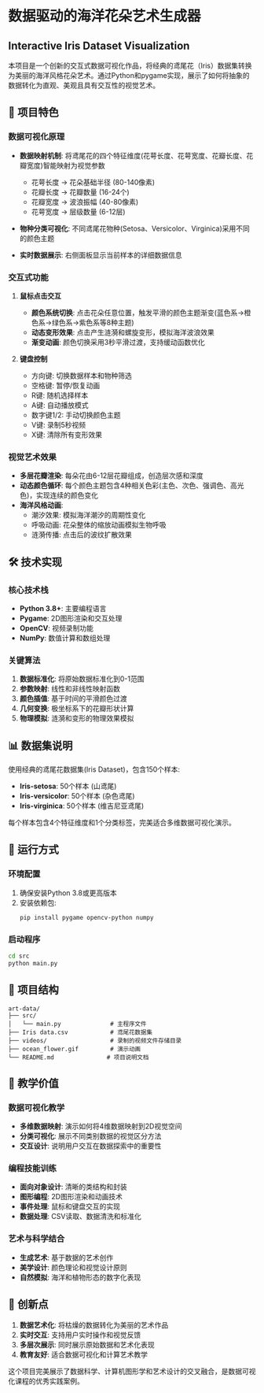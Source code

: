 # 数据驱动的海洋花朵艺术生成器 
## Interactive Iris Dataset Visualization

本项目是一个创新的交互式数据可视化作品，将经典的鸢尾花（Iris）数据集转换为美丽的海洋风格花朵艺术。通过Python和pygame实现，展示了如何将抽象的数据转化为直观、美观且具有交互性的视觉艺术。

## 🎨 项目特色

### 数据可视化原理
- **数据映射机制**: 将鸢尾花的四个特征维度(花萼长度、花萼宽度、花瓣长度、花瓣宽度)智能映射为视觉参数
  - 花萼长度 → 花朵基础半径 (80-140像素)
  - 花瓣长度 → 花瓣数量 (16-24个)
  - 花瓣宽度 → 波浪振幅 (40-80像素)
  - 花萼宽度 → 层级数量 (6-12层)

- **物种分类可视化**: 不同鸢尾花物种(Setosa、Versicolor、Virginica)采用不同的颜色主题
- **实时数据展示**: 右侧面板显示当前样本的详细数据信息

### 交互式功能
1. **鼠标点击交互**
   - **颜色系统切换**: 点击花朵任意位置，触发平滑的颜色主题渐变(蓝色系→橙色系→绿色系→紫色系等8种主题)
   - **动态变形效果**: 点击产生涟漪和螺旋变形，模拟海洋波浪效果
   - **渐变动画**: 颜色切换采用3秒平滑过渡，支持缓动函数优化

2. **键盘控制**
   - 方向键: 切换数据样本和物种筛选
   - 空格键: 暂停/恢复动画
   - R键: 随机选择样本
   - A键: 自动播放模式
   - 数字键1/2: 手动切换颜色主题
   - V键: 录制5秒视频
   - X键: 清除所有变形效果

### 视觉艺术效果
- **多层花瓣渲染**: 每朵花由6-12层花瓣组成，创造层次感和深度
- **动态颜色循环**: 每个颜色主题包含4种相关色彩(主色、次色、强调色、高光色)，实现连续的颜色变化
- **海洋风格动画**: 
  - 潮汐效果: 模拟海洋潮汐的周期性变化
  - 呼吸动画: 花朵整体的缩放动画模拟生物呼吸
  - 涟漪传播: 点击后的波纹扩散效果

## 🛠 技术实现

### 核心技术栈
- **Python 3.8+**: 主要编程语言
- **Pygame**: 2D图形渲染和交互处理
- **OpenCV**: 视频录制功能
- **NumPy**: 数值计算和数组处理

### 关键算法
1. **数据标准化**: 将原始数据标准化到0-1范围
2. **参数映射**: 线性和非线性映射函数
3. **颜色插值**: 基于时间的平滑颜色过渡
4. **几何变换**: 极坐标系下的花瓣形状计算
5. **物理模拟**: 涟漪和变形的物理效果模拟

## 📊 数据集说明

使用经典的鸢尾花数据集(Iris Dataset)，包含150个样本:
- **Iris-setosa**: 50个样本 (山鸢尾)
- **Iris-versicolor**: 50个样本 (杂色鸢尾) 
- **Iris-virginica**: 50个样本 (维吉尼亚鸢尾)

每个样本包含4个特征维度和1个分类标签，完美适合多维数据可视化演示。

## 🚀 运行方式

### 环境配置
1. 确保安装Python 3.8或更高版本
2. 安装依赖包:
   ```bash
   pip install pygame opencv-python numpy
   ```

### 启动程序
```bash
cd src
python main.py
```

## 📁 项目结构
```
art-data/
├── src/
│   └── main.py              # 主程序文件
├── Iris data.csv            # 鸢尾花数据集
├── videos/                  # 录制的视频文件存储目录
├── ocean_flower.gif         # 演示动画
└── README.md               # 项目说明文档
```

## 🎯 教学价值

### 数据可视化教学
- **多维数据映射**: 演示如何将4维数据映射到2D视觉空间
- **分类可视化**: 展示不同类别数据的视觉区分方法
- **交互设计**: 说明用户交互在数据探索中的重要性

### 编程技能训练
- **面向对象设计**: 清晰的类结构和封装
- **图形编程**: 2D图形渲染和动画技术
- **事件处理**: 鼠标和键盘交互的实现
- **数据处理**: CSV读取、数据清洗和标准化

### 艺术与科学结合
- **生成艺术**: 基于数据的艺术创作
- **美学设计**: 颜色理论和视觉设计原则
- **自然模拟**: 海洋和植物形态的数字化表现

## 🌟 创新点

1. **数据艺术化**: 将枯燥的数据转化为美丽的艺术作品
2. **实时交互**: 支持用户实时操作和视觉反馈
3. **多层次展示**: 同时展示原始数据和艺术化表现
4. **教育友好**: 适合数据可视化和计算艺术教学

这个项目完美展示了数据科学、计算机图形学和艺术设计的交叉融合，是数据可视化课程的优秀实践案例。
